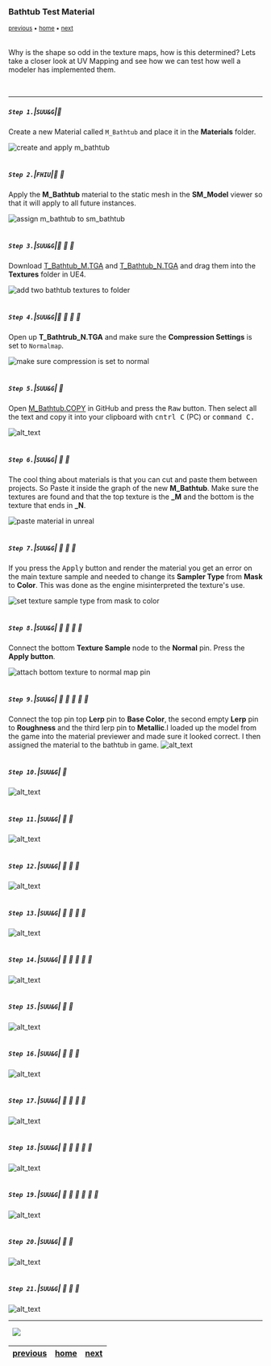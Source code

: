 <img src="https://via.placeholder.com/1000x4/45D7CA/45D7CA" alt="drawing" height="4px"/>

### Bathtub Test Material

<sub>[previous](../lightmap/README.md#user-content-lightmap-uvs) • [home](../README.md#user-content-ue4-static-meshes) • [next](../)</sub>

<img src="https://via.placeholder.com/1000x4/45D7CA/45D7CA" alt="drawing" height="4px"/>

Why is the shape so odd in the texture maps, how is this determined? Lets take a closer look at UV Mapping and see how we can test how well a modeler has implemented them.


<br>

---


##### `Step 1.`\|`SUU&G`|:small_blue_diamond:

Create a new Material called `M_Bathtub` and place it in the **Materials** folder. 

![create and apply m_bathtub](images/MBathtubMaterial.jpg)


<img src="https://via.placeholder.com/500x2/45D7CA/45D7CA" alt="drawing" height="2px" alt = ""/>

##### `Step 2.`\|`FHIU`|:small_blue_diamond: :small_blue_diamond: 

Apply the **M_Bathtub** material to the static mesh in the **SM_Model** viewer so that it will apply to all future instances.

![assign m_bathtub to sm_bathtub](images/AssignMatToBathtub.jpg)

<img src="https://via.placeholder.com/500x2/45D7CA/45D7CA" alt="drawing" height="2px" alt = ""/>

##### `Step 3.`\|`SUU&G`|:small_blue_diamond: :small_blue_diamond: :small_blue_diamond:

Download [T_Bathtub_M.TGA](../Assets/T_Bathtub_M.TGA) and [T_Bathtub_N.TGA](../Assets/T_Bathtub_N.TGA) and drag them into the **Textures** folder in UE4.

![add two bathtub textures to folder](images/BathtubMaterials.jpg)

<img src="https://via.placeholder.com/500x2/45D7CA/45D7CA" alt="drawing" height="2px" alt = ""/>

##### `Step 4.`\|`SUU&G`|:small_blue_diamond: :small_blue_diamond: :small_blue_diamond: :small_blue_diamond:

Open up **T_Bathtrub_N.TGA** and make sure the **Compression Settings** is set to `Normalmap`.
  

![make sure compression is set to normal](images/EnsureNormal.jpg)

<img src="https://via.placeholder.com/500x2/45D7CA/45D7CA" alt="drawing" height="2px" alt = ""/>

##### `Step 5.`\|`SUU&G`| :small_orange_diamond:
Open [M_Bathtub.COPY](../Assets/M_Bathtub.COPY) in GitHub and press the <kbd>Raw</kbd> button.  Then select all the text and copy it into your clipboard with <kbd>cntrl C</kbd> (PC) or <kbd>command C<kbd>.

![alt_text](images/CopyPasteMaterial.jpg)

<img src="https://via.placeholder.com/500x2/45D7CA/45D7CA" alt="drawing" height="2px" alt = ""/>

##### `Step 6.`\|`SUU&G`| :small_orange_diamond: :small_blue_diamond:
The cool thing about materials is that you can cut and paste them between projects.  So Paste it inside the graph of the new **M_Bathtub**.  Make sure the textures are found and that the top texture is the **_M** and the bottom is the texture that ends in **_N**.  

![paste material in unreal](images/PastedMaterial.jpg)

<img src="https://via.placeholder.com/500x2/45D7CA/45D7CA" alt="drawing" height="2px" alt = ""/>

##### `Step 7.`\|`SUU&G`| :small_orange_diamond: :small_blue_diamond: :small_blue_diamond:
If you press the <kbd>Apply</kbd> button and render the material you get an error on the main texture sample and needed to change its **Sampler Type** from **Mask** to **Color**.  This was done as the engine misinterpreted the texture's use.

![set texture sample type from mask to color](images/SampleChangeToColor.jpg)

<img src="https://via.placeholder.com/500x2/45D7CA/45D7CA" alt="drawing" height="2px" alt = ""/>

##### `Step 8.`\|`SUU&G`| :small_orange_diamond: :small_blue_diamond: :small_blue_diamond: :small_blue_diamond:

  Connect the bottom **Texture Sample** node to the **Normal** pin.  Press the **Apply button**.  
  
![attach bottom texture to normal map pin](images/AttachNM.jpg)

<img src="https://via.placeholder.com/500x2/45D7CA/45D7CA" alt="drawing" height="2px" alt = ""/>

##### `Step 9.`\|`SUU&G`| :small_orange_diamond: :small_blue_diamond: :small_blue_diamond: :small_blue_diamond: :small_blue_diamond:
Connect the top pin top **Lerp** pin to **Base Color**, the second empty **Lerp** pin to **Roughness** and the third lerp pin to **Metallic**.I loaded up the model from the game into the material previewer and made sure it looked correct.  I then assigned the material to the bathtub in game.
![alt_text](images/.jpg)

<img src="https://via.placeholder.com/500x2/45D7CA/45D7CA" alt="drawing" height="2px" alt = ""/>

##### `Step 10.`\|`SUU&G`| :large_blue_diamond:

![alt_text](images/.jpg)

<img src="https://via.placeholder.com/500x2/45D7CA/45D7CA" alt="drawing" height="2px" alt = ""/>

##### `Step 11.`\|`SUU&G`| :large_blue_diamond: :small_blue_diamond: 

![alt_text](images/.jpg)

<img src="https://via.placeholder.com/500x2/45D7CA/45D7CA" alt="drawing" height="2px" alt = ""/>


##### `Step 12.`\|`SUU&G`| :large_blue_diamond: :small_blue_diamond: :small_blue_diamond: 

![alt_text](images/.jpg)

<img src="https://via.placeholder.com/500x2/45D7CA/45D7CA" alt="drawing" height="2px" alt = ""/>

##### `Step 13.`\|`SUU&G`| :large_blue_diamond: :small_blue_diamond: :small_blue_diamond:  :small_blue_diamond: 

![alt_text](images/.jpg)

<img src="https://via.placeholder.com/500x2/45D7CA/45D7CA" alt="drawing" height="2px" alt = ""/>

##### `Step 14.`\|`SUU&G`| :large_blue_diamond: :small_blue_diamond: :small_blue_diamond: :small_blue_diamond:  :small_blue_diamond: 

![alt_text](images/.jpg)

<img src="https://via.placeholder.com/500x2/45D7CA/45D7CA" alt="drawing" height="2px" alt = ""/>

##### `Step 15.`\|`SUU&G`| :large_blue_diamond: :small_orange_diamond: 

![alt_text](images/.jpg)

<img src="https://via.placeholder.com/500x2/45D7CA/45D7CA" alt="drawing" height="2px" alt = ""/>

##### `Step 16.`\|`SUU&G`| :large_blue_diamond: :small_orange_diamond:   :small_blue_diamond: 

![alt_text](images/.jpg)

<img src="https://via.placeholder.com/500x2/45D7CA/45D7CA" alt="drawing" height="2px" alt = ""/>

##### `Step 17.`\|`SUU&G`| :large_blue_diamond: :small_orange_diamond: :small_blue_diamond: :small_blue_diamond:

![alt_text](images/.jpg)

<img src="https://via.placeholder.com/500x2/45D7CA/45D7CA" alt="drawing" height="2px" alt = ""/>

##### `Step 18.`\|`SUU&G`| :large_blue_diamond: :small_orange_diamond: :small_blue_diamond: :small_blue_diamond: :small_blue_diamond:

![alt_text](images/.jpg)

<img src="https://via.placeholder.com/500x2/45D7CA/45D7CA" alt="drawing" height="2px" alt = ""/>

##### `Step 19.`\|`SUU&G`| :large_blue_diamond: :small_orange_diamond: :small_blue_diamond: :small_blue_diamond: :small_blue_diamond: :small_blue_diamond:

![alt_text](images/.jpg)

<img src="https://via.placeholder.com/500x2/45D7CA/45D7CA" alt="drawing" height="2px" alt = ""/>

##### `Step 20.`\|`SUU&G`| :large_blue_diamond: :large_blue_diamond:

![alt_text](images/.jpg)

<img src="https://via.placeholder.com/500x2/45D7CA/45D7CA" alt="drawing" height="2px" alt = ""/>

##### `Step 21.`\|`SUU&G`| :large_blue_diamond: :large_blue_diamond: :small_blue_diamond:

![alt_text](images/.jpg)

___


<img src="https://via.placeholder.com/1000x4/dba81a/dba81a" alt="drawing" height="4px" alt = ""/>

<img src="https://via.placeholder.com/1000x100/45D7CA/000000/?text=Next Up - ADD NEXT TITLE">

<img src="https://via.placeholder.com/1000x4/dba81a/dba81a" alt="drawing" height="4px" alt = ""/>

| [previous](../lightmap/README.md#user-content-lightmap-uvs)| [home](../README.md#user-content-ue4-static-meshes) | [next](../)|
|---|---|---|
